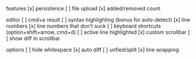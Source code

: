features
[x] persistence
[ ] file upload
[x] added/removed count

editor
[ ] cmd+a result
[ ] syntax highlighting (bonus for auto-detect)
[x] line numbers
[x] line numbers that don't suck
[ ] keyboard shortcuts (option+shift+arrow, cmd+d)
[ ] active line highlighted
[x] custom scrollbar
[ ] show diff in scrollbar

options
[ ] hide whitespace
[x] auto diff
[ ] unfied/split
[x] line wrapping
